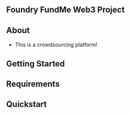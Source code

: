 ## Foundry FundMe Web3 Project

## About
- This is a crowdsourcing platform!

## Getting Started

## Requirements

## Quickstart
